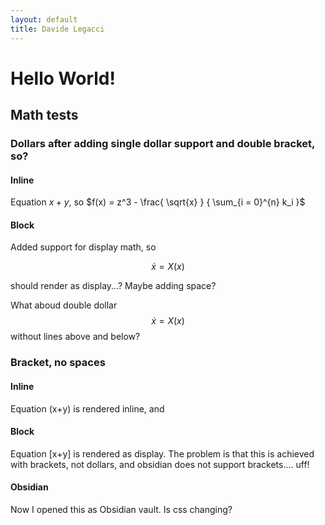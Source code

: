```yaml
---
layout: default
title: Davide Legacci
---
```


# Hello World!

## Math tests

### Dollars after adding single dollar support and double bracket, so?
#### Inline
Equation $x+y$, so $f(x) = z^3 - \frac{ \sqrt{x} } { \sum_{i = 0}^{n} k_i }$
#### Block
Added support for display math, so

$$\dot{x} = X(x)$$

should render as display...? Maybe adding space?

What aboud double dollar $$\dot{x} = X(x)$$ without lines above and below?


### Bracket, no spaces
#### Inline
Equation \(x+y\) is rendered inline, and
#### Block
Equation \[x+y\] is rendered as display. The problem is that this is achieved with brackets, not dollars, and obsidian does not support brackets.... uff! 


#### Obsidian
Now I opened this as Obsidian vault. Is css changing?